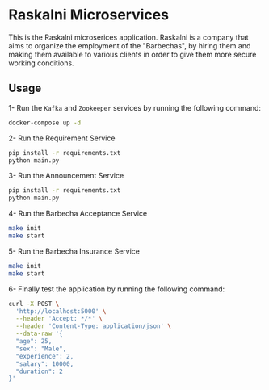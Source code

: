 # Raskalni Microservices
This is the Raskalni microserices application.
Raskalni is a company that aims to organize the employment of the "Barbechas", by hiring them and making them available to various clients in order to give them more secure working conditions.

## Usage

1- Run the `Kafka` and `Zookeeper` services by running the following command:
```sh
docker-compose up -d
```
2- Run the Requirement Service
```sh
pip install -r requirements.txt
python main.py
```
3- Run the Announcement Service
```sh
pip install -r requirements.txt
python main.py
```
4- Run the Barbecha Acceptance Service
```sh
make init
make start
```
5- Run the Barbecha Insurance Service
```sh
make init
make start
```

6- Finally test the application by running the following command:
```sh
curl -X POST \
  'http://localhost:5000' \
  --header 'Accept: */*' \
  --header 'Content-Type: application/json' \
  --data-raw '{
  "age": 25,
  "sex": "Male",
  "experience": 2,
  "salary": 10000,
  "duration": 2
}'
```
